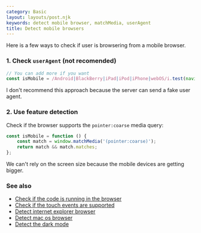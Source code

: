 ```yaml
---
category: Basic
layout: layouts/post.njk
keywords: detect mobile browser, matchMedia, userAgent
title: Detect mobile browsers
---
```


Here is a few ways to check if user is browsering from a mobile browser.

### 1. Check `userAgent` (not recomended)

```js
// You can add more if you want
const isMobile = /Android|BlackBerry|iPad|iPod|iPhone|webOS/i.test(navigator.userAgent);
```

I don't recommend this approach because the server can send a fake user agent.

### 2. Use feature detection

Check if the browser supports the `pointer:coarse` media query:

```js
const isMobile = function () {
    const match = window.matchMedia('(pointer:coarse)');
    return match && match.matches;
};
```

We can't rely on the screen size because the mobile devices are getting bigger.

### See also

-   [Check if the code is running in the browser](/check-if-the-code-is-running-in-the-browser)
-   [Check if the touch events are supported](/check-if-the-touch-events-are-supported)
-   [Detect internet explorer browser](/detect-internet-explorer-browser)
-   [Detect mac os browser](/detect-mac-os-browser)
-   [Detect the dark mode](/detect-the-dark-mode)
